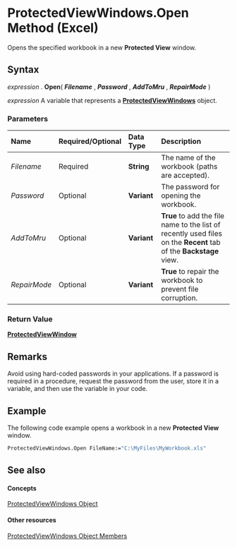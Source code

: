 
# ProtectedViewWindows.Open Method (Excel)

Opens the specified workbook in a new  **Protected View** window.


## Syntax

 _expression_ . **Open**( **_Filename_** , **_Password_** , **_AddToMru_** , **_RepairMode_** )

 _expression_ A variable that represents a **[ProtectedViewWindows](c280b1c5-c605-6453-3604-3a409a8289d0.md)** object.


### Parameters



|**Name**|**Required/Optional**|**Data Type**|**Description**|
|:-----|:-----|:-----|:-----|
| _Filename_|Required| **String**|The name of the workbook (paths are accepted).|
| _Password_|Optional| **Variant**|The password for opening the workbook.|
| _AddToMru_|Optional| **Variant**| **True** to add the file name to the list of recently used files on the **Recent** tab of the **Backstage** view.|
| _RepairMode_|Optional| **Variant**| **True** to repair the workbook to prevent file corruption.|

### Return Value

 **[ProtectedViewWindow](6a32240c-c90b-c51a-6f8e-c3ff496b9855.md)**


## Remarks

Avoid using hard-coded passwords in your applications. If a password is required in a procedure, request the password from the user, store it in a variable, and then use the variable in your code.


## Example

The following code example opens a workbook in a new  **Protected View** window.


```vb
ProtectedViewWindows.Open FileName:="C:\MyFiles\MyWorkbook.xls" 

```


## See also


#### Concepts


[ProtectedViewWindows Object](c280b1c5-c605-6453-3604-3a409a8289d0.md)
#### Other resources


[ProtectedViewWindows Object Members](9db45984-87cc-2f62-c9aa-80a653f3a2d0.md)
